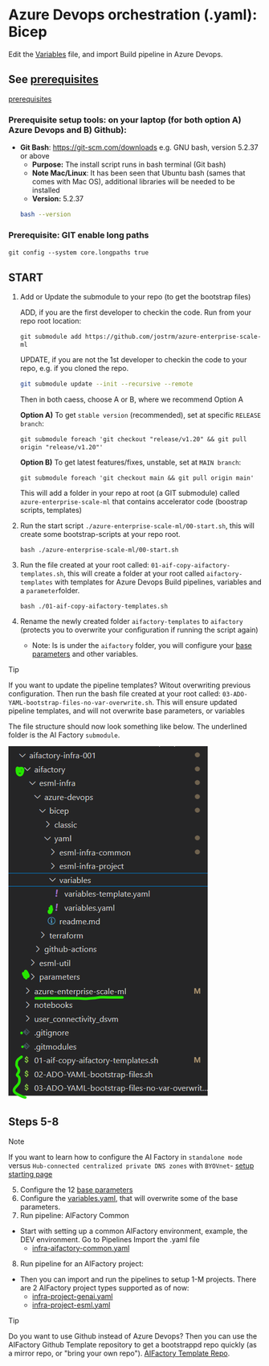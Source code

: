 # Azure Devops orchestration (.yaml): Bicep
Edit the [Variables](./variables/variables.yaml) file, and import Build pipeline in Azure Devops.

## See [prerequisites](../../../../../../documentation/v2/10-19/12-prerequisites-setup.md)

[prerequisites](../../../../../documentation/v2/10-19/12-prerequisites-setup.md)

### Prerequisite setup tools:  on your laptop (for both option A) Azure Devops and B) Github):
- **Git Bash**: https://git-scm.com/downloads e.g. GNU bash, version 5.2.37 or above
    - **Purpose:** The install script runs in bash terminal (Git bash)
    - **Note Mac/Linux**: It has been seen that Ubuntu bash (sames that comes with Mac OS), additional libraries will be needed to be installed
    - **Version:** 5.2.37
    ```bash
    bash --version
    ```` 

### Prerequisite: GIT enable long paths

```
git config --system core.longpaths true
```

## START

1) Add or Update the submodule to your repo (to get the bootstrap files)

    ADD, if you are the first developer to checkin the code. Run from your repo root location:
    ```
    git submodule add https://github.com/jostrm/azure-enterprise-scale-ml
    ```
    UPDATE, if you are not the 1st developer to checkin the code to your repo, e.g. if you cloned the repo.
    ```bash
    git submodule update --init --recursive --remote
    ```

    Then in both caess, choose A or B, where we recommend Option A
    
    **Option A)** To get `stable version` (recommended), set at specific `RELEASE branch`: 
    ```
    git submodule foreach 'git checkout "release/v1.20" && git pull origin "release/v1.20"'
    ```

    **Option B)**
    To get latest features/fixes, unstable, set at `MAIN branch`: 
    ``` 
    git submodule foreach 'git checkout main && git pull origin main'
    ```

    This will add a folder in your repo at root (a GIT submodule) called `azure-enterprise-scale-ml` that contains accelerator code (boostrap scripts, templates)

2) Run the start script `./azure-enterprise-scale-ml/00-start.sh`,  this will create some bootstrap-scripts at your repo root.

    ```
   bash ./azure-enterprise-scale-ml/00-start.sh
    ```
3) Run the file created at your root called: `01-aif-copy-aifactory-templates.sh`, this will create a folder at your root called `aifactory-templates` with templates for Azure Devops Build pipelines, variables and a `parameter`folder.
    ```
   bash ./01-aif-copy-aifactory-templates.sh
    ```
4) Rename the newly created folder  `aifactory-templates` to  `aifactory` (protects you to overwrite your configuration if running the script again)
    - Note: Is is under the `aifactory` folder, you will configure your [base parameters](../../../../aifactory/parameters/) and other variables.

>[!TIP]
> If you want to update the pipeline templates? Witout overwriting previous configuration. Then run the bash file created at your root called: `03-ADO-YAML-bootstrap-files-no-var-overwrite.sh`. This will ensure updated pipeline templates, and will not overwrite base parameters, or variables

The file structure should now look something like below. The underlined folder is the AI Factory `submodule`.

![](../../../../../../documentation/v2/20-29/images/24-end-2-end-setup-repo-ADO-byorepo.png)

## Steps 5-8

>[!NOTE]
> If you want to learn how to configure the AI Factory in `standalone mode` versus `Hub-connected centralized private DNS zones` with `BYOVnet`- [ setup starting page](../../../../../../documentation/v2/20-29/24-end-2-end-setup.md)
>

5) Configure the 12 [base parameters](../../../../aifactory/parameters/) 
6) Configure the [variables.yaml](./variables/variables.yaml), that will overwrite some of the base parameters.
7) Run pipeline: AIFactory Common
- Start with setting up a common AIFactory environment, example, the DEV environment. Go to Pipelines Import the .yaml file
    - [infra-aifactory-common.yaml](./esml-infra-common/infra-aifactory-common.yaml)

8) Run pipeline for an AIFactory project: 
- Then you can import and run the pipelines to setup 1-M projects. There are 2 AIFactory project types supported as of now: 
    - [infra-project-genai.yaml](./esml-infra-project/infra-project-genai.yaml)
    - [infra-project-esml.yaml](./esml-infra-project/infra-project-esml.yaml)

> [!TIP]
>  Do you want to use Github instead of Azure Devops? Then you can use the AIFactory Github Template repository to get a bootstrappd repo quickly (as a mirror repo, or "bring your own repo"). [AIFactory Template Repo](https://github.com/jostrm/azure-enterprise-scale-ml-usage).
>